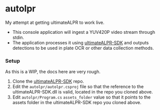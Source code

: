 # autolpr
My attempt at getting ultimateALPR to work live.

- This console application will ingest a YUV420P video stream through stdin.
- The application processes it using [ultimateALPR-SDK](https://github.com/DoubangoTelecom/ultimateALPR-SDK) and outputs detections to be used in plate OCR or other data collection methods.

### Setup
As this is a WIP, the docs here are very rough.

1. Clone the [ultimateALPR-SDK](https://github.com/DoubangoTelecom/ultimateALPR-SDK) repo.
2. Edit the `autolpr/autolpr.csproj` file so that the reference to the ultimateALPR-SDK.dll is valid, located in the repo you cloned above.
3. Edit `autolpr/Program.cs` `assets_folder` value so that it points to the assets folder in the ultimateALPR-SDK repo you cloned above.
